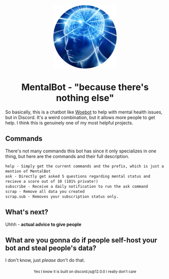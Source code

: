 <div align="center"><img src="https://raw.githubusercontent.com/ajskateboarder/stuff/main/brain.png" height="200"><br><h1>MentalBot - "because there's nothing else"</h1></div>

So basically, this is a chatbot like [Woebot](https://woebothealth.com/) to help with mental health issues, but in Discord. It's a weird combination, but it allows more people to get help. I think this is genuinely one of my most helpful projects.

## Commands
There's not many commands this bot has since it only specializes in one thing, but here are the commands and their full description.

```
help - Simply get the current commands and the prefix, which is just a mention of MentalBot
ask - Directly get asked 5 questions regarding mental status and recieve a score out of 10 (101% private!)
subscribe - Receive a daily notification to run the ask command
scrap - Remove all data you created
scrap.sub - Removes your subscription status only.
```

## What's next?
Uhhh - **actual advice to give people**

## What are you gonna do if people self-host your bot and steal people's data?
I don't know, just *please* don't do that.

<p align="center"><sub>Yes I know it is built on discord.js@12.0.0 i really don't care</sub></p>
